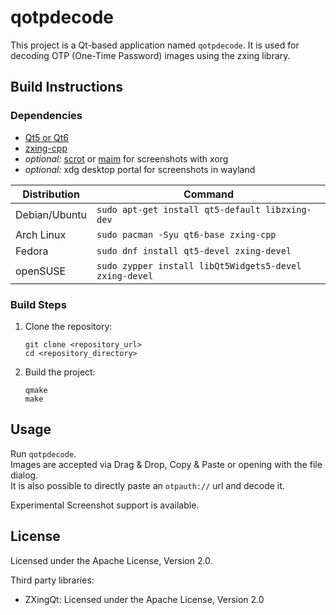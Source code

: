# qotpdecode

This project is a Qt-based application named `qotpdecode`. It is used for decoding OTP (One-Time Password) images using the zxing library.

## Build Instructions

### Dependencies

* [Qt5 or Qt6](https://www.qt.io/download)
* [zxing-cpp](https://github.com/zxing-cpp/zxing-cpp)
* *optional:* [scrot](https://github.com/resurrecting-open-source-projects/scrot) or [maim](https://github.com/naelstrof/maim) for screenshots with xorg
* *optional:* xdg desktop portal for screenshots in wayland

| Distribution | Command                                 |
|--------------|-----------------------------------------|
| Debian/Ubuntu| `sudo apt-get install qt5-default libzxing-dev` |
| Arch Linux   | `sudo pacman -Syu qt6-base zxing-cpp`           |
| Fedora       | `sudo dnf install qt5-devel zxing-devel`         |
| openSUSE     | `sudo zypper install libQt5Widgets5-devel zxing-devel` |

### Build Steps

1. Clone the repository:
   
   ```
   git clone <repository_url>
   cd <repository_directory>
   ```

2. Build the project:
   
   ```
   qmake
   make
   ```

## Usage

Run `qotpdecode`.  
Images are accepted via Drag & Drop, Copy & Paste or opening with the file dialog.  
It is also possible to directly paste an `otpauth://` url and decode it.

Experimental Screenshot support is available.

## License

Licensed under the Apache License, Version 2.0.

Third party libraries:

* ZXingQt: Licensed under the Apache License, Version 2.0
